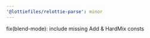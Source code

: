```yaml
---
'@lottiefiles/relottie-parse': minor
---
```


fix(blend-mode): include missing Add & HardMix consts
